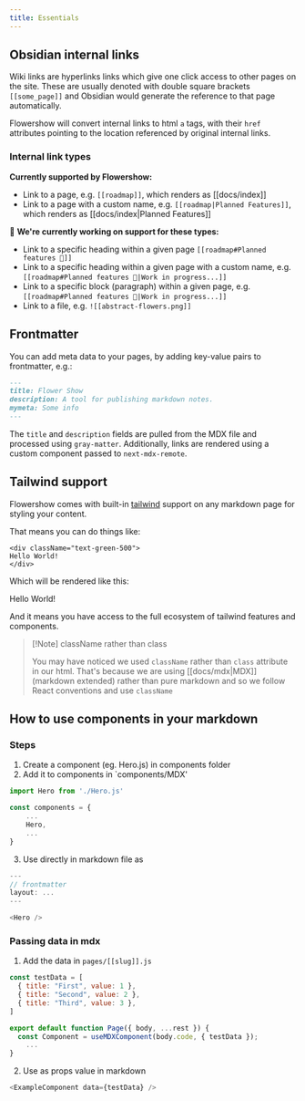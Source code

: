 ```yaml
---
title: Essentials
---
```


## Obsidian internal links

Wiki links are hyperlinks links which give one click access to other pages on the site. These are usually denoted with double square brackets `[[some_page]]` and Obsidian would generate the reference to that page automatically.

Flowershow will convert internal links to html `a` tags, with their `href` attributes pointing to the location referenced by original internal links.

### Internal link types
**Currently supported by Flowershow:**

* Link to a page, e.g. `[[roadmap]]`, which renders as [[docs/index]]
* Link to a page with a custom name, e.g.  `[[roadmap|Planned Features]]`, which renders as [[docs/index|Planned Features]] 

🚧 **We're currently working on support for these types:**
* Link to a specific heading within a given page `[[roadmap#Planned features 🚧]]`
* Link to a specific heading within a given page with a custom name, e.g. `[[roadmap#Planned features 🚧|Work in progress...]]`
* Link to a specific block (paragraph) within a given page, e.g. `[[roadmap#Planned features 🚧|Work in progress...]]`
* Link to a file, e.g. `![[abstract-flowers.png]]`

## Frontmatter

You can add meta data to your pages, by adding key-value pairs to frontmatter, e.g.:

```md
---
title: Flower Show
description: A tool for publishing markdown notes.
mymeta: Some info
---
```

The `title` and `description` fields are pulled from the MDX file and processed using `gray-matter`. Additionally, links are rendered using a custom component passed to `next-mdx-remote`.

## Tailwind support

Flowershow comes with built-in [tailwind](https://tailwindcss.com) support on any markdown page for styling your content.

That means you can do things like:

```hmtl
<div className="text-green-500">
Hello World!
</div>
```

Which will be rendered like this:
<div className="text-green-500">
Hello World!
</div>

And it means you have access to the full ecosystem of tailwind features and components.

>[!Note] className rather than class
>
> You may have noticed we used `className` rather than `class` attribute in our html. That's because we are using [[docs/mdx|MDX]] (markdown extended) rather than pure markdown and so we follow React conventions and use `className` 

## How to use components in your markdown

### Steps

1. Create a component (eg. Hero.js) in components folder
2. Add it to components in `components/MDX'
```javascript
import Hero from './Hero.js'

const components = {
	...
	Hero,
	...
}
```
3. Use directly in markdown file as 
```javascript
---
// frontmatter
layout: ...
---

<Hero />
```

### Passing data in mdx

1. Add the data in `pages/[[slug]].js`
```javascript
const testData = [
  { title: "First", value: 1 },
  { title: "Second", value: 2 },
  { title: "Third", value: 3 },
]

export default function Page({ body, ...rest }) {
  const Component = useMDXComponent(body.code, { testData });
	...
}
```
2. Use as props value in markdown
```javascript
<ExampleComponent data={testData} />
```
